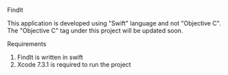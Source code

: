 FindIt

This application is developed using "Swift" language and not "Objective C".
The "Objective C" tag under this project will be updated soon.

Requirements
1. FindIt is written in swift
2. Xcode 7.3.1 is required to run the project








